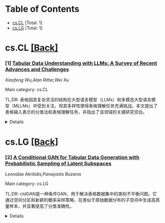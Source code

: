 <div id=toc></div>

# Table of Contents

- [cs.CL](#cs.CL) [Total: 1]
- [cs.LG](#cs.LG) [Total: 1]


<div id='cs.CL'></div>

# cs.CL [[Back]](#toc)

### [1] [Tabular Data Understanding with LLMs: A Survey of Recent Advances and Challenges](https://arxiv.org/abs/2508.00217)
*Xiaofeng Wu,Alan Ritter,Wei Xu*

Main category: cs.CL

TL;DR: 表格因其复杂灵活的结构在大型语言模型（LLMs）和多模态大型语言模型（MLLMs）中受到关注，但其多样性使得表格理解任务充满挑战。本文提出了表格输入表示的分类法和表格理解任务，并指出了该领域的关键研究空白。


<details>
  <summary>Details</summary>
Motivation: 表格的复杂和多样化结构导致了专门化的方法而非通用方法，使得表格理解任务的探索充满挑战。本文旨在解决这些挑战。

Method: 本文通过表格输入表示的分类法和表格理解任务的介绍，引入了关键概念。我们还指出了该领域中的几个关键研究空白。

Result: 本文指出了三个关键的研究空白：(1) 以检索为主的任务占据主导，所需推理能力有限；(2) 模型在处理复杂表格结构、大规模表格、长上下文或多表格场景时面临重大挑战；(3) 模型在不同表格表示和格式之间的泛化能力有限。

Conclusion: 这些已识别的差距表明，LLMs/MLLMs 在表格理解领域需要进一步的研究。

Abstract: Tables have gained significant attention in large language models (LLMs) and
multimodal large language models (MLLMs) due to their complex and flexible
structure. Unlike linear text inputs, tables are two-dimensional, encompassing
formats that range from well-structured database tables to complex,
multi-layered spreadsheets, each with different purposes. This diversity in
format and purpose has led to the development of specialized methods and tasks,
instead of universal approaches, making navigation of table understanding tasks
challenging. To address these challenges, this paper introduces key concepts
through a taxonomy of tabular input representations and an introduction of
table understanding tasks. We highlight several critical gaps in the field that
indicate the need for further research: (1) the predominance of
retrieval-focused tasks that require minimal reasoning beyond mathematical and
logical operations; (2) significant challenges faced by models when processing
complex table structures, large-scale tables, length context, or multi-table
scenarios; and (3) the limited generalization of models across different
tabular representations and formats.

</details>


<div id='cs.LG'></div>

# cs.LG [[Back]](#toc)

### [2] [A Conditional GAN for Tabular Data Generation with Probabilistic Sampling of Latent Subspaces](https://arxiv.org/abs/2508.00472)
*Leonidas Akritidis,Panayiotis Bozanis*

Main category: cs.LG

TL;DR: ctdGAN是一种条件GAN，用于解决表格数据集中的类别不平衡问题。它通过空间分区和新颖的概率采样策略，在类似于原始数据分布的子空间中生成高质量样本，并显著提高了分类准确性。


<details>
  <summary>Details</summary>
Motivation: 表格数据普遍存在类别不平衡问题，严重影响机器学习任务性能。现有GAN模型在合成少数类数据时，未考虑输入样本的向量子空间，导致数据生成位置随意，且条件采样效果不佳。

Method: ctdGAN首先进行空间分区，为输入样本分配聚类标签。然后，利用这些标签通过新的概率采样策略和惩罚聚类及类别误预测的新损失函数来合成样本。此外，它还引入了简单有效的聚类缩放技术，以捕获多个特征模式而不影响数据维度。

Result: ctdGAN在14个不平衡数据集上的评估表明，它在生成高保真样本和提高分类准确性方面表现出优越性。

Conclusion: ctdGAN通过考虑数据子空间和改进条件采样，有效解决了表格数据集中的类别不平衡问题，并显著提高了合成数据质量和分类性能。

Abstract: The tabular form constitutes the standard way of representing data in
relational database systems and spreadsheets. But, similarly to other forms,
tabular data suffers from class imbalance, a problem that causes serious
performance degradation in a wide variety of machine learning tasks. One of the
most effective solutions dictates the usage of Generative Adversarial Networks
(GANs) in order to synthesize artificial data instances for the
under-represented classes. Despite their good performance, none of the proposed
GAN models takes into account the vector subspaces of the input samples in the
real data space, leading to data generation in arbitrary locations. Moreover,
the class labels are treated in the same manner as the other categorical
variables during training, so conditional sampling by class is rendered less
effective. To overcome these problems, this study presents ctdGAN, a
conditional GAN for alleviating class imbalance in tabular datasets. Initially,
ctdGAN executes a space partitioning step to assign cluster labels to the input
samples. Subsequently, it utilizes these labels to synthesize samples via a
novel probabilistic sampling strategy and a new loss function that penalizes
both cluster and class mis-predictions. In this way, ctdGAN is trained to
generate samples in subspaces that resemble those of the original data
distribution. We also introduce several other improvements, including a simple,
yet effective cluster-wise scaling technique that captures multiple feature
modes without affecting data dimensionality. The exhaustive evaluation of
ctdGAN with 14 imbalanced datasets demonstrated its superiority in generating
high fidelity samples and improving classification accuracy.

</details>
